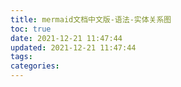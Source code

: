 ```yaml
---
title: mermaid文档中文版-语法-实体关系图
toc: true
date: 2021-12-21 11:47:44
updated: 2021-12-21 11:47:44
tags:
categories:
---
```


